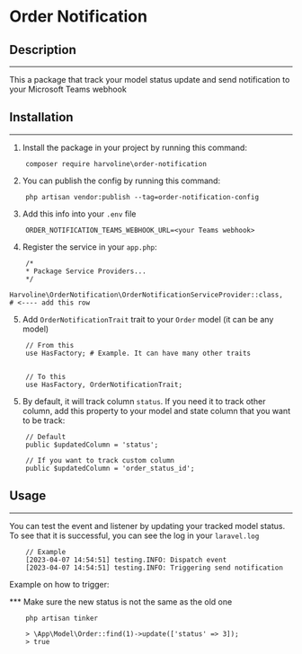 # Order Notification

## Description
---
This a package that track your model status update and send notification to your Microsoft Teams webhook

## Installation
---
1. Install the package in your project by running this command:
```terminal
    composer require harvoline\order-notification
```

2. You can publish the config by running this command:
```terminal
    php artisan vendor:publish --tag=order-notification-config
```

3. Add this info into your `.env` file
```code
    ORDER_NOTIFICATION_TEAMS_WEBHOOK_URL=<your Teams webhook>
```

4. Register the service in your `app.php`:
```code
    /*
    * Package Service Providers...
    */
    Harvoline\OrderNotification\OrderNotificationServiceProvider::class,         # <---- add this row
```

5. Add `OrderNotificationTrait` trait to your `Order` model (it can be any model)
```code
    // From this
    use HasFactory; # Example. It can have many other traits


    // To this
    use HasFactory, OrderNotificationTrait;
```

5. By default, it will track column `status`. If you need it to track other column, add this property to your model and state column that you want to be track:

```code
    // Default
    public $updatedColumn = 'status';

    // If you want to track custom column
    public $updatedColumn = 'order_status_id';
```


## Usage
---
You can test the event and listener by updating your tracked model status. To see that it is successful, you can see the log in your `laravel.log`

```terminal
    // Example
    [2023-04-07 14:54:51] testing.INFO: Dispatch event
    [2023-04-07 14:54:51] testing.INFO: Triggering send notification
```

Example on how to trigger:

*** Make sure the new status is not the same as the old one
```terminal
    php artisan tinker

    > \App\Model\Order::find(1)->update(['status' => 3]); 
    > true
```
